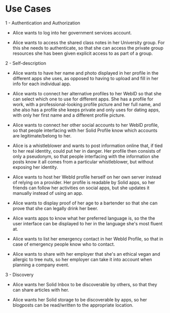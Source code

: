 # Use Cases

1 - Authentication and Authorization

* Alice wants to log into her government services account.

* Alice wants to access the shared class notes in her University group. For this she needs to authenticate, so that she can access the private group resources she has been given explicit access to as part of a group.

2 - Self-description

* Alice wants to have her name and photo displayed in her profile in the different apps she uses, as opposed to having to upload and fill in her info for each individual app.

* Alice wants to connect her alternative profiles to her WebID so that she can select which one to use for different apps. She has a profile for work, with a professional-looking profile picture and her full name, and she also has a profile she keeps private and only uses for dating apps, with only her first name and a different profile picture.

* Alice wants to connect her other social accounts to her WebID profile, so that people interfacing with her Solid Profile know which accounts are legitimate/belong to her.

* Alice is a whistleblower and wants to post information online that, if tied to her real identity, could put her in danger. Her profile then consists of only a pseudonym, so that people interfacing with the information she posts know it all comes from a particular whistleblower, but without exposing her identity.

* Alice wants to host her WebId profile herself on her own server instead of relying on a provider. Her profile is readable by Solid apps, so her friends can follow her activities on social apps, but she updates it manually instead of using an app.

* Alice wants to display proof of her age to a bartender so that she can prove that she can legally drink her beer.

* Alice wants apps to know what her preferred language is, so the the user interface can be displayed to her in the language she's most fluent at.

* Alice wants to list her emergency contact in her WebId Profile, so that in case of emergency people know who to contact.

* Alice wants to share with her employer that she's an ethical vegan and allergic to tree nuts, so her employer can take it into account when planning a company event.

3 - Discovery

* Alice wants her Solid Inbox to be discoverable by others, so that they can share articles with her.

* Alice wants her Solid storage to be discoverable by apps, so her blogposts can be read/written to the appropriate location.
